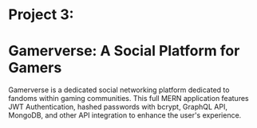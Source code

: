 # Project 3: 
# Gamerverse: A Social Platform for Gamers
Gamerverse is a dedicated social networking platform dedicated to fandoms within gaming communities. This full MERN application features JWT Authentication, hashed passwords with bcrypt, GraphQL API, MongoDB, and other API integration to enhance the user's experience.
